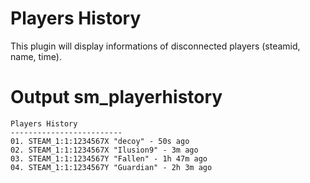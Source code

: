 # Players History
This plugin will display informations of disconnected players (steamid, name, time).

# Output sm_playerhistory
```
Players History
-------------------------
01. STEAM_1:1:1234567X "decoy" - 50s ago
02. STEAM_1:1:1234567X "Ilusion9" - 3m ago
03. STEAM_1:1:1234567Y "Fallen" - 1h 47m ago
04. STEAM_1:1:1234567Y "Guardian" - 2h 3m ago
```
